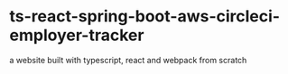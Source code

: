 # ts-react-spring-boot-aws-circleci-employer-tracker
a website built with typescript, react and webpack from scratch
